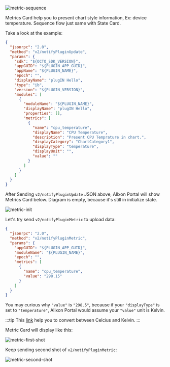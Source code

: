 ![metric-sequence](_img/metric-sequence.png)

Metrics Card help you to present chart style information, Ex: device temperature. Sequence flow just same with State Card.

Take a look at the example:

```json {17-26}
{
  "jsonrpc": "2.0",
  "method": "v2/notifyPluginUpdate",
  "params": {
    "sdk": "${OCTO_SDK_VERSION}",
    "appGUID": "${PLUGIN_APP_GUID}",
    "appName": "${PLUGIN_NAME}",
    "epoch": "",
    "displayName": "plugIN Hello",
    "type": "ib",
    "version": "${PLUGIN_VERSION}",
    "modules": [
      {
        "moduleName": "${PLUGIN_NAME}",
        "displayName": "plugIN Hello",
        "properties": [],
        "metrics": [
          {
            "name": "cpu_temperature",
            "displayName": "CPU Temperature",
            "description": "Present CPU Temprature in chart.",
            "displayCategory": "ChartCategory1",
            "displayType": "temperature",
            "displayUnit": "",
            "value": ""
          }
        ]
      }
    ]
  }
}
```

After Sending `v2/notifyPluginUpdate` JSON above, Allxon Portal will show Metrics Card below. Diagram is empty, because it's still in initialize state.

![metric-init](_img/metric-init.png)

Let's try send `v2/notifyPluginMetric` to upload data:

```json
{
  "jsonrpc": "2.0",
  "method": "v2/notifyPluginMetric",
  "params": {
    "appGUID": "${PLUGIN_APP_GUID}",
    "moduleName": "${PLUGIN_NAME}",
    "epoch": "",
    "metrics": [
      {
        "name": "cpu_temperature",
        "value": "298.15"
      }
    ]
  }
}
```

You may curious why `"value"` is `"298.5"`, because if your `"displayType"` is set to `"temperature"`, Allxon Portal would assume your `"value"` unit is Kelvin.

:::tip
This [link](https://www.unitconverters.net/) help you to convert between Celcius and Kelvin.
:::

Metric Card will display like this:

![metric-first-shot](_img/metrics-first-shot.png)

Keep sending second shot of `v2/notifyPluginMetric`:

![metric-second-shot](_img/metrics-second-shot.png)
